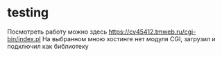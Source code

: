 # testing
Посмотреть работу можно здесь https://cv45412.tmweb.ru/cgi-bin/index.pl
На выбранном мною хостинге нет модуля CGI, загрузил и подключил как библиотеку

